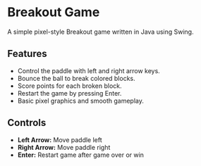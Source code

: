 # Breakout Game

A simple pixel-style Breakout game written in Java using Swing.

## Features
- Control the paddle with left and right arrow keys.
- Bounce the ball to break colored blocks.
- Score points for each broken block.
- Restart the game by pressing Enter.
- Basic pixel graphics and smooth gameplay.


## Controls
- **Left Arrow:** Move paddle left
- **Right Arrow:** Move paddle right
- **Enter:** Restart game after game over or win